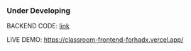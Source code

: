 ### Under Developing

BACKEND CODE: [link](https://github.com/Forhadx/student-attandance-server)

LIVE DEMO: https://classroom-frontend-forhadx.vercel.app/
